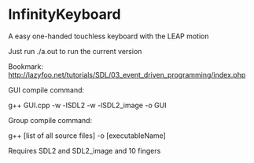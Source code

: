 InfinityKeyboard
================

A easy one-handed touchless keyboard with the LEAP motion

Just run ./a.out to run the current version

Bookmark:
http://lazyfoo.net/tutorials/SDL/03_event_driven_programming/index.php

GUI compile command:

g++ GUI.cpp -w -lSDL2 -w -lSDL2_image -o GUI

Group compile command:

g++ [list of all source files] -o [executableName]



Requires SDL2 and SDL2_image and 10 fingers